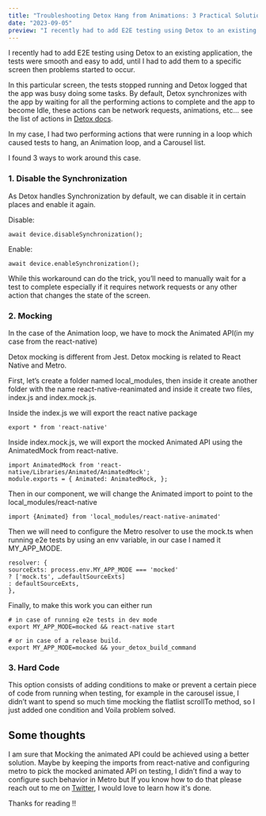 ```yaml
---
title: "Troubleshooting Detox Hang from Animations: 3 Practical Solutions"
date: "2023-09-05"
preview: "I recently had to add E2E testing using Detox to an existing application, the tests were smooth and easy to add, until I had to add them to a specific screen..."
---
```


I recently had to add E2E testing using Detox to an existing application, the tests were smooth and easy to add, until I had to add them to a specific screen then problems started to occur.

In this particular screen, the tests stopped running and Detox logged that the app was busy doing some tasks. By default, Detox synchronizes with the app by waiting for all the performing actions to complete and the app to become Idle, these actions can be network requests, animations, etc… see the list of actions in [Detox docs](https://wix.github.io/Detox/docs/troubleshooting/synchronization#what-operations-do-we-try-to-synchronize-with-automatically).

In my case, I had two performing actions that were running in a loop which caused tests to hang, an Animation loop, and a Carousel list.

I found 3 ways to work around this case.

### 1. Disable the **Synchronization**

As Detox handles Synchronization by default, we can disable it in certain places and enable it again.

Disable:

```
await device.disableSynchronization();
```

Enable:

```
await device.enableSynchronization();
```

While this workaround can do the trick, you’ll need to manually wait for a test to complete especially if it requires network requests or any other action that changes the state of the screen.

### 2. Mocking

In the case of the Animation loop, we have to mock the Animated API(in my case from the react-native)

Detox mocking is different from Jest. Detox mocking is related to React Native and Metro.

First, let’s create a folder named local_modules, then inside it create another folder with the name react-native-reanimated and inside it create two files, index.js and index.mock.js.

Inside the index.js we will export the react native package

```
export * from 'react-native'
```

Inside index.mock.js, we will export the mocked Animated API using the AnimatedMock from react-native.

```
import AnimatedMock from 'react-native/Libraries/Animated/AnimatedMock';
module.exports = { Animated: AnimatedMock, };
```

Then in our component, we will change the Animated import to point to the local_modules/react-native

```
import {Animated} from 'local_modules/react-native-animated'
```

Then we will need to configure the Metro resolver to use the mock.ts when running e2e tests by using an env variable, in our case I named it MY_APP_MODE.

```
resolver: {
sourceExts: process.env.MY_APP_MODE === 'mocked'
? ['mock.ts', …defaultSourceExts]
: defaultSourceExts,
},
```

Finally, to make this work you can either run

```
# in case of running e2e tests in dev mode
export MY_APP_MODE=mocked && react-native start

# or in case of a release build.
export MY_APP_MODE=mocked && your_detox_build_command
```

### 3. Hard Code

This option consists of adding conditions to make or prevent a certain piece of code from running when testing, for example in the carousel issue, I didn’t want to spend so much time mocking the flatlist scrollTo method, so I just added one condition and Voila problem solved.

## Some thoughts

I am sure that Mocking the animated API could be achieved using a better solution. Maybe by keeping the imports from react-native and configuring metro to pick the mocked animated API on testing, I didn’t find a way to configure such behavior in Metro but If you know how to do that please reach out to me on [Twitter](https://twitter.com/hartaniyassir), I would love to learn how it's done.

Thanks for reading !!
